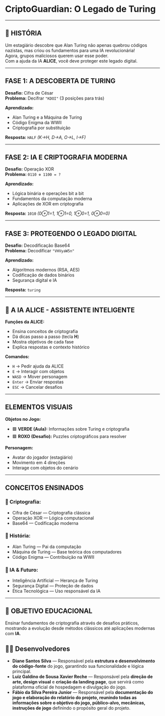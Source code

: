 # CriptoGuardian: O Legado de Turing

---

## 🧠 HISTÓRIA

Um estagiário descobre que Alan Turing não apenas quebrou códigos nazistas, mas criou os fundamentos para uma IA revolucionária!  
Agora, grupos maliciosos querem usar esse poder.  
Com a ajuda da IA **ALICE**, você deve proteger este legado digital.

---

## FASE 1: A DESCOBERTA DE TURING

**Desafio:** Cifra de César  
**Problema:** Decifrar `"KDOI"` (3 posições para trás)

**Aprendizado:**

- Alan Turing e a Máquina de Turing
- Código Enigma da WWII
- Criptografia por substituição

**Resposta:** `HALF` _(K→H, D→A, O→L, I→F)_

---

## FASE 2: IA E CRIPTOGRAFIA MODERNA

**Desafio:** Operação XOR  
**Problema:** `0110 ⊕ 1100 = ?`

**Aprendizado:**

- Lógica binária e operações bit a bit
- Fundamentos da computação moderna
- Aplicações de XOR em criptografia

**Resposta:** `1010` _(0⊕1=1, 1⊕1=0, 1⊕0=1, 0⊕0=0)_

---

## FASE 3: PROTEGENDO O LEGADO DIGITAL

**Desafio:** Decodificação Base64  
**Problema:** Decodificar `"VHVyaW5n"`

**Aprendizado:**

- Algoritmos modernos (RSA, AES)
- Codificação de dados binários
- Segurança digital e IA

**Resposta:** `turing`

---

## 🤖 A IA ALICE - ASSISTENTE INTELIGENTE

**Funções da ALICE:**

- Ensina conceitos de criptografia
- Dá dicas passo a passo (tecla **H**)
- Mostra objetivos de cada fase
- Explica respostas e contexto histórico

**Comandos:**

- `H` → Pedir ajuda da ALICE
- `E` → Interagir com objetos
- `WASD` → Mover personagem
- `Enter` → Enviar respostas
- `ESC` → Cancelar desafios

---

## ELEMENTOS VISUAIS

**Objetos no Jogo:**

- 🟩 **VERDE (Aula):** Informações sobre Turing e criptografia
- 🟪 **ROXO (Desafio):** Puzzles criptográficos para resolver

**Personagem:**

- Avatar do jogador (estagiário)
- Movimento em 4 direções
- Interage com objetos do cenário

---

## CONCEITOS ENSINADOS

### 🔐 Criptografia:

- Cifra de César — Criptografia clássica
- Operação XOR — Lógica computacional
- Base64 — Codificação moderna

### 🧠 História:

- Alan Turing — Pai da computação
- Máquina de Turing — Base teórica dos computadores
- Código Enigma — Contribuição na WWII

### 🤖 IA & Futuro:

- Inteligência Artificial — Herança de Turing
- Segurança Digital — Proteção de dados
- Ética Tecnológica — Uso responsável da IA

---

## 🎯 OBJETIVO EDUCACIONAL

Ensinar fundamentos de criptografia através de desafios práticos,  
mostrando a evolução desde métodos clássicos até aplicações modernas com **IA**.

## 👩‍💻 Desenvolvedores

- **Diane Santos Silva** — Responsável pela **estrutura e desenvolvimento do código-fonte** do jogo, garantindo sua funcionalidade e lógica principal.
- **Luiz Galdino de Sousa Xavier Reche** — Responsável pela **direção de arte, design visual** e **criação da landing page**, que servirá como plataforma oficial de hospedagem e divulgação do jogo.
- **Fábio da Silva Pereira Junior** — Responsável pela **documentação do jogo e elaboração do relatório do projeto, reunindo todas as informações sobre o objetivo do jogo, público-alvo, mecânicas, instruções de jogo** definindo o propósito geral do projeto.
